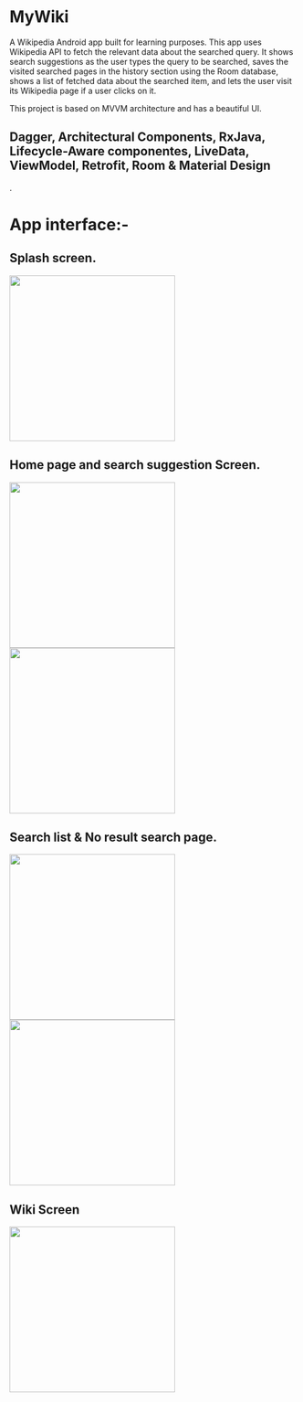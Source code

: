 # MyWiki
A Wikipedia Android app built for learning purposes. 
This app uses Wikipedia API to fetch the relevant data about the searched query. It shows search suggestions as the user types the query to be searched, saves the visited searched pages in the history section using the Room database, shows a list of fetched data about the searched item, and lets the user visit its Wikipedia page if a user clicks on it.

This project is based on MVVM architecture and has a beautiful UI.

## Dagger, Architectural Components,  RxJava, Lifecycle-Aware componentes, LiveData, ViewModel, Retrofit, Room & Material Design
.


# App interface:-

## Splash screen.

<img src="https://user-images.githubusercontent.com/39986507/118423551-dce82e80-b6e2-11eb-9cf8-39afa85e9266.png" width="290">

## Home page and search suggestion Screen.

<img src="https://user-images.githubusercontent.com/39986507/118641939-6178a100-b7f8-11eb-90d1-70e31b669e3f.png" width="290">   <img src="https://user-images.githubusercontent.com/39986507/118423550-dc4f9800-b6e2-11eb-9f2c-4db487ddbd58.png" width="290">


## Search list & No result search page.
<img src="https://user-images.githubusercontent.com/39986507/118423544-d659b700-b6e2-11eb-91e9-de890735f26f.png" width="290">    <img src="https://user-images.githubusercontent.com/39986507/118641933-60477400-b7f8-11eb-8604-2a830b50be7a.png" width="290">                           

## Wiki Screen

<img src="https://user-images.githubusercontent.com/39986507/118423545-d6f24d80-b6e2-11eb-82ac-9898b221d887.png" width="290">

